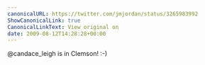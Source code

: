 ```yaml
---
canonicalURL: https://twitter.com/jmjordan/status/3265983992
ShowCanonicalLink: true
CanonicalLinkText: View original on
date: 2009-08-12T14:28:28+00:00
---
```

@candace_leigh is in Clemson! :-)